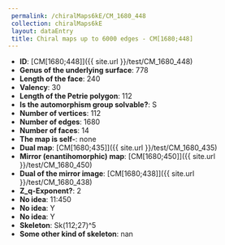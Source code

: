 ```yaml
--- 
 permalink: /chiralMaps6kE/CM_1680_448 
 collection: chiralMaps6kE
 layout: dataEntry
 title: Chiral maps up to 6000 edges - CM[1680;448]
---
```


- **ID**: [CM[1680;448]]({{ site.url }}/test/CM_1680_448)
- **Genus of the underlying surface**: 778
- **Length of the face**: 240
- **Valency**: 30
- **Length of the Petrie polygon**: 112
- **Is the automorphism group solvable?**: S
- **Number of vertices**: 112
- **Number of edges**: 1680
- **Number of faces**: 14
- **The map is self-**: none
- **Dual map**: [CM[1680;435]]({{ site.url }}/test/CM_1680_435)
- **Mirror (enantihomorphic) map**: [CM[1680;450]]({{ site.url }}/test/CM_1680_450)
- **Dual of the mirror image**: [CM[1680;438]]({{ site.url }}/test/CM_1680_438)
- **Z_q-Exponent?**: 2
- **No idea**:  11:450
- **No idea**: Y
- **No idea**: Y
- **Skeleton**: Sk(112;27)^5
- **Some other kind of skeleton**: nan
